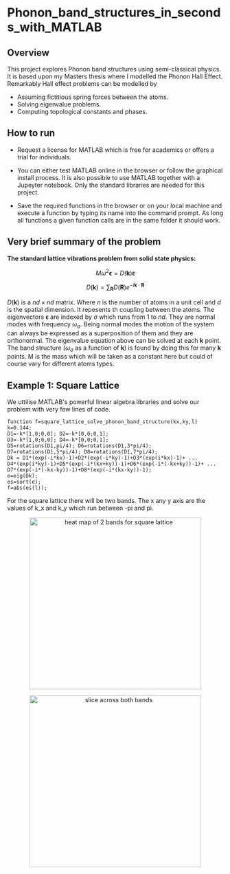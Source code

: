 # Phonon_band_structures_in_seconds_with_MATLAB

## Overview

This project explores Phonon band structures using semi-classical physics. It is based upon my Masters thesis where I modelled the Phonon Hall Effect. Remarkably Hall effect problems can be modelled by 

* Assuming fictitious spring forces between the atoms.
* Solving eigenvalue problems.
* Computing topological constants and phases.

## How to run

* Request a license for MATLAB which is free for academics or offers a trial for individuals.

* You can either test MATLAB online in the browser or follow the graphical install process. It is also possible to use MATLAB  together with a Jupeyter notebook. Only the standard libraries are needed for this project.

* Save the required functions in the browser or on your local machine and execute a function by typing its name into the command prompt. As long all functions a given function calls are in the same folder it should work.


## Very brief summary of the problem

**The standard lattice vibrations problem from solid state physics:**

$$M \omega^2\boldsymbol{\epsilon}=D(\mathbf{k})\boldsymbol{\epsilon}$$

$$D(\mathbf{k})=\sum_{\textbf{R}} D(\mathbf{ R})e^{-i\mathbf{k} \cdot \mathbf{R}}$$

$D(\mathbf{k})$ is a $nd\times nd$ matrix. Where $n$ is the number of atoms in a unit cell and $d$ is the spatial dimension.
It repesents th coupling between the atoms. The eigenvectors $\boldsymbol{\epsilon}$ are indexed by $\sigma$ which runs from 1 to $nd$. They are normal modes with frequency $\omega_\sigma$. Being normal modes the motion of the system can always be expressed as a superposition of them and they are orthonormal. The eigenvalue equation above can be solved at each $\mathbf{k}$ point. The band structure ($\omega_\sigma$ as a function of $\mathbf{k}$) is found by doing this for many $\mathbf{k}$ points. M is the mass which will be taken as a constant here but could of course vary for different atoms types.


## Example 1: Square Lattice

We uttilise MATLAB's powerful linear algebra libraries and solve our problem with very few lines of code.

```
function f=square_lattice_solve_phonon_band_structure(kx,ky,l)
k=0.144;
D1=-k*[1,0;0,0]; D2=-k*[0,0;0,1]; 
D3=-k*[1,0;0,0]; D4=-k*[0,0;0,1];
D5=rotations(D1,pi/4); D6=rotations(D1,3*pi/4); 
D7=rotations(D1,5*pi/4); D8=rotations(D1,7*pi/4);
Dk = D1*(exp(-i*kx)-1)+D2*(exp(-i*ky)-1)+D3*(exp(i*kx)-1)+ ...
D4*(exp(i*ky)-1)+D5*(exp(-i*(kx+ky))-1)+D6*(exp(-i*(-kx+ky))-1)+ ...
D7*(exp(-i*(-kx-ky))-1)+D8*(exp(-i*(kx-ky))-1);
e=eig(Dk);
es=sort(e);
f=abs(es(l));
```

For the square lattice there will be two bands. The x any y axis are the values of k_x and k_y which run between -pi and pi.

<p align="center">
<img src="https://github.com/ashleytsmith/Phonon_band_structures_in_seconds_with_MATLAB/blob/main/Images/square_lattice_heat_map.svg" width="400" alt="heat map of 2 bands for square lattice"> 
</p>

<p align="center">
<img src="https://github.com/ashleytsmith/Phonon_band_structures_in_seconds_with_MATLAB/blob/main/Images/square_lattice_2D_slice.svg" width="400" alt="slice across both bands"> 
</p>
